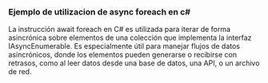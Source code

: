 ### Ejemplo de utilizacion de async foreach en c#

La instrucción await foreach en C# es utilizada para iterar de forma asincrónica sobre elementos de una colección que implementa la interfaz IAsyncEnumerable<T>. Es especialmente útil para manejar flujos de datos asincrónicos, donde los elementos pueden generarse o recibirse con retrasos, como al leer datos desde una base de datos, una API, o un archivo de red.